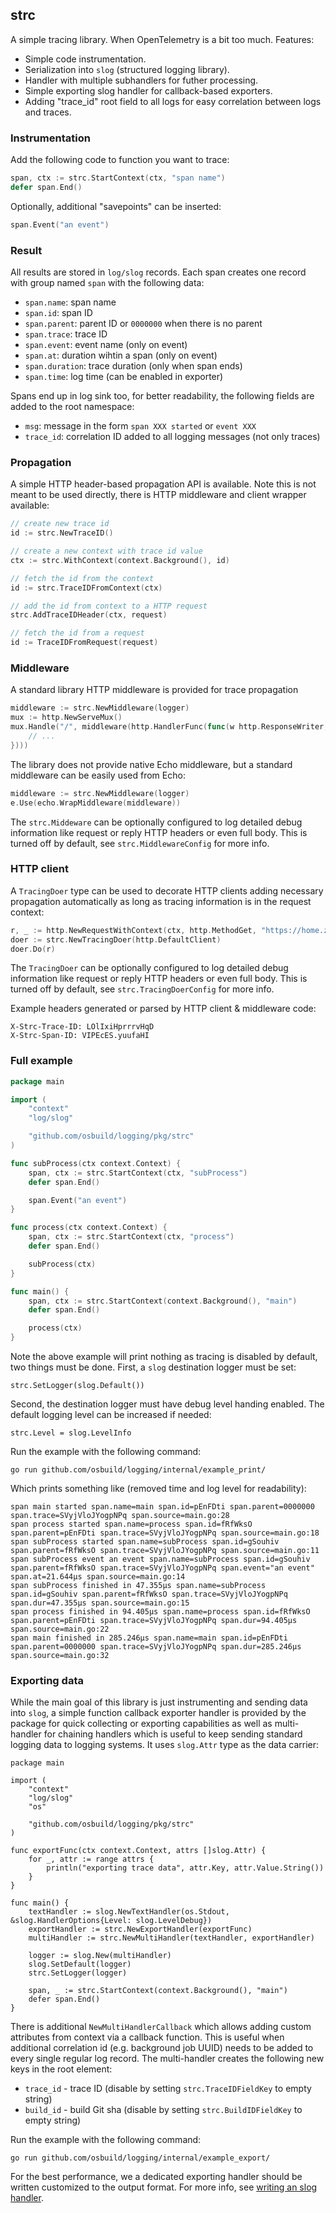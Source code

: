 ## strc

A simple tracing library. When OpenTelemetry is a bit too much. Features:

* Simple code instrumentation.
* Serialization into `slog` (structured logging library).
* Handler with multiple subhandlers for futher processing.
* Simple exporting slog handler for callback-based exporters.
* Adding "trace_id" root field to all logs for easy correlation between logs and traces.

### Instrumentation

Add the following code to function you want to trace:

```go
span, ctx := strc.StartContext(ctx, "span name")
defer span.End()
```

Optionally, additional "savepoints" can be inserted:

```go
span.Event("an event")
```

### Result

All results are stored in `log/slog` records. Each span creates one record with group named `span` with the following data:

* `span.name`: span name 
* `span.id`: span ID
* `span.parent`: parent ID or `0000000` when there is no parent
* `span.trace`: trace ID 
* `span.event`: event name (only on event) 
* `span.at`: duration wihtin a span (only on event) 
* `span.duration`: trace duration (only when span ends) 
* `span.time`: log time (can be enabled in exporter) 

Spans end up in log sink too, for better readability, the following fields are added to the root namespace:

* `msg`: message in the form `span XXX started` or `event XXX`
* `trace_id`: correlation ID added to all logging messages (not only traces)

### Propagation

A simple HTTP header-based propagation API is available. Note this is not meant to be used directly, there is HTTP middleware and client wrapper available:

```go
// create new trace id
id := strc.NewTraceID()

// create a new context with trace id value
ctx := strc.WithContext(context.Background(), id)

// fetch the id from the context
id := strc.TraceIDFromContext(ctx)

// add the id from context to a HTTP request
strc.AddTraceIDHeader(ctx, request)

// fetch the id from a request
id := TraceIDFromRequest(request)
```

### Middleware

A standard library HTTP middleware is provided for trace propagation

```go
middleware := strc.NewMiddleware(logger)
mux := http.NewServeMux()
mux.Handle("/", middleware(http.HandlerFunc(func(w http.ResponseWriter, r *http.Request) {
	// ...
})))
```

The library does not provide native Echo middleware, but a standard middleware can be easily used from Echo:

```go
middleware := strc.NewMiddleware(logger)
e.Use(echo.WrapMiddleware(middleware))
```

The `strc.Middeware` can be optionally configured to log detailed debug information like request or reply HTTP headers or even full body. This is turned off by default, see `strc.MiddlewareConfig` for more info.

### HTTP client

A `TracingDoer` type can be used to decorate HTTP clients adding necessary propagation automatically as long as tracing information is in the request context:

```go
r, _ := http.NewRequestWithContext(ctx, http.MethodGet, "https://home.zapletalovi.com/", nil)
doer := strc.NewTracingDoer(http.DefaultClient)
doer.Do(r)
```

The `TracingDoer` can be optionally configured to log detailed debug information like request or reply HTTP headers or even full body. This is turned off by default, see `strc.TracingDoerConfig` for more info.

Example headers generated or parsed by HTTP client & middleware code:

```
X-Strc-Trace-ID: LOlIxiHprrrvHqD
X-Strc-Span-ID: VIPEcES.yuufaHI
```

### Full example

```go
package main

import (
	"context"
	"log/slog"

	"github.com/osbuild/logging/pkg/strc"
)

func subProcess(ctx context.Context) {
	span, ctx := strc.StartContext(ctx, "subProcess")
	defer span.End()

	span.Event("an event")
}

func process(ctx context.Context) {
	span, ctx := strc.StartContext(ctx, "process")
	defer span.End()

	subProcess(ctx)
}

func main() {
	span, ctx := strc.StartContext(context.Background(), "main")
	defer span.End()

	process(ctx)
}
```

Note the above example will print nothing as tracing is disabled by default, two things must be done. First, a `slog` destination logger must be set:

```
strc.SetLogger(slog.Default())
```

Second, the destination logger must have debug level handing enabled. The default logging level can be increased if needed:

```
strc.Level = slog.LevelInfo
```

Run the example with the following command:

```
go run github.com/osbuild/logging/internal/example_print/
```

Which prints something like (removed time and log level for readability):

```
span main started span.name=main span.id=pEnFDti span.parent=0000000 span.trace=SVyjVloJYogpNPq span.source=main.go:28
span process started span.name=process span.id=fRfWksO span.parent=pEnFDti span.trace=SVyjVloJYogpNPq span.source=main.go:18
span subProcess started span.name=subProcess span.id=gSouhiv span.parent=fRfWksO span.trace=SVyjVloJYogpNPq span.source=main.go:11
span subProcess event an event span.name=subProcess span.id=gSouhiv span.parent=fRfWksO span.trace=SVyjVloJYogpNPq span.event="an event" span.at=21.644µs span.source=main.go:14
span subProcess finished in 47.355µs span.name=subProcess span.id=gSouhiv span.parent=fRfWksO span.trace=SVyjVloJYogpNPq span.dur=47.355µs span.source=main.go:15
span process finished in 94.405µs span.name=process span.id=fRfWksO span.parent=pEnFDti span.trace=SVyjVloJYogpNPq span.dur=94.405µs span.source=main.go:22
span main finished in 285.246µs span.name=main span.id=pEnFDti span.parent=0000000 span.trace=SVyjVloJYogpNPq span.dur=285.246µs span.source=main.go:32
```

### Exporting data

While the main goal of this library is just instrumenting and sending data into `slog`, a simple function callback exporter handler is provided by the package for quick collecting or exporting capabilities as well as multi-handler for chaining handlers which is useful to keep sending standard logging data to logging systems. It uses `slog.Attr` type as the data carrier:

```
package main

import (
	"context"
	"log/slog"
	"os"

	"github.com/osbuild/logging/pkg/strc"
)

func exportFunc(ctx context.Context, attrs []slog.Attr) {
	for _, attr := range attrs {
		println("exporting trace data", attr.Key, attr.Value.String())
	}
}

func main() {
	textHandler := slog.NewTextHandler(os.Stdout, &slog.HandlerOptions{Level: slog.LevelDebug})
	exportHandler := strc.NewExportHandler(exportFunc)
	multiHandler := strc.NewMultiHandler(textHandler, exportHandler)

	logger := slog.New(multiHandler)
	slog.SetDefault(logger)
	strc.SetLogger(logger)

	span, _ := strc.StartContext(context.Background(), "main")
	defer span.End()
}
```

There is additional `NewMultiHandlerCallback` which allows adding custom attributes from context via a callback function. This is useful when additional correlation id (e.g. background job UUID) needs to be added to every single regular log record. The multi-handler creates the following new keys in the root element:

* `trace_id` - trace ID (disable by setting `strc.TraceIDFieldKey` to empty string)
* `build_id` - build Git sha (disable by setting `strc.BuildIDFieldKey` to empty string)

Run the example with the following command:

```
go run github.com/osbuild/logging/internal/example_export/
```

For the best performance, we a dedicated exporting handler should be written customized to the output format. For more info, see [writing an slog handler](https://pkg.go.dev/log/slog#hdr-Writing_a_handler).
